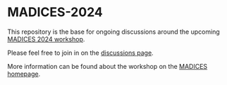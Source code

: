 # MADICES-2024

This repository is the base for ongoing discussions around the upcoming [MADICES 2024 workshop](https://www.cecam.org/workshop-details/1503).

Please feel free to join in on the [discussions page](https://github.com/MADICES/MADICES-2024/discussions).

More information can be found about the workshop on the [MADICES homepage](https://madices.github.io/).
